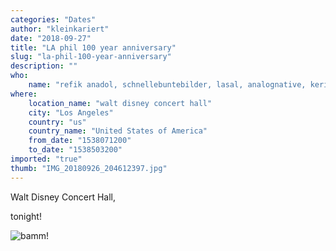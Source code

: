 ```yaml
---
categories: "Dates"
author: "kleinkariert"
date: "2018-09-27"
title: "LA phil 100 year anniversary"
slug: "la-phil-100-year-anniversary"
description: ""
who: 
    name: "refik anadol, schnellebuntebilder, lasal, analognative, kerim karoglu, robert thomas & many more."
where: 
    location_name: "walt disney concert hall"
    city: "Los Angeles"
    country: "us"
    country_name: "United States of America"
    from_date: "1538071200"
    to_date: "1538503200"
imported: "true"
thumb: "IMG_20180926_204612397.jpg"
---
```



Walt Disney Concert Hall,

tonight! 

![bamm!](IMG_20180926_204612397.jpg) 

